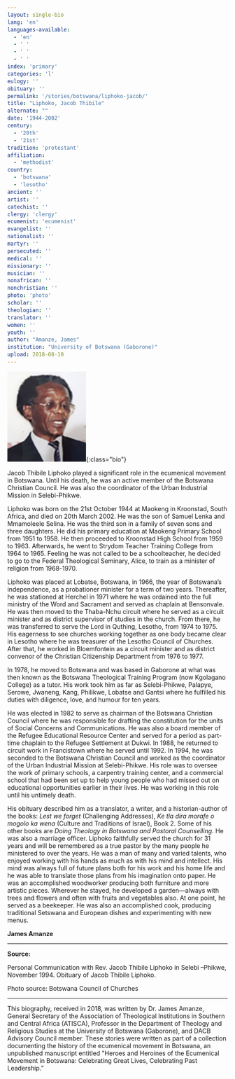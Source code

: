 ```yaml
---
layout: single-bio
lang: 'en'
languages-available:
  - 'en'
  - ' '
  - ' '
  - ' '
index: 'primary'
categories: 'l'
eulogy: ''
obituary: ''
permalink: '/stories/botswana/liphoko-jacob/'
title: "Liphoko, Jacob Thibile"
alternate: ""
date: '1944-2002'
century:
  - '20th'
  - '21st'                     
tradition: 'protestant'                       
affiliation:
  - 'methodist'
country:
  - 'botswana'
  - 'lesotho'   
ancient: ''
artist: ''
catechist: ''
clergy: 'clergy'
ecumenist: 'ecumenist'
evangelist: ''
nationalist: ''
martyr: ''
persecuted: ''
medical: ''
missionary: ''
musician: ''
nonafrican: ''
nonchristian: ''
photo: 'photo'
scholar: ''
theologian: ''
translator: ''
women: ''
youth: ''
author: "Amanze, James"
institution: "University of Botswana (Gaborone)"
upload: 2018-08-10
---
```


![image](/images/bio-pics/botswana/liphoko-jacob/liphoko-jacob.jpg){:class="bio"}


Jacob Thibile Liphoko played a significant role in the ecumenical movement in Botswana. Until his death, he was an active member of the Botswana Christian Council. He was also the coordinator of the Urban Industrial Mission in Selebi-Phikwe.

Liphoko was born on the 21st October 1944 at Maokeng in Kroonstad, South Africa, and died on 20th March 2002. He was the son of Samuel Lenka and Mmamoleele Selina. He was the third son in a family of seven sons and three daughters. He did his primary education at Maokeng Primary School from 1951 to 1958. He then proceeded to Kroonstad High School from 1959 to 1963. Afterwards, he went to Strydom Teacher Training College from 1964 to 1965. Feeling he was not called to be a schoolteacher, he decided to go to the Federal Theological Seminary, Alice, to train as a minister of religion from 1968-1970.

Liphoko was placed at Lobatse, Botswana, in 1966, the year of Botswana’s independence, as a probationer minister for a term of two years. Thereafter, he was stationed at Herchel in 1971 where he was ordained into the full ministry of the Word and Sacrament and served as chaplain at Bensonvale. He was then moved to the Thaba-Nchu circuit where he served as a circuit minister and as district supervisor of studies in the church. From there, he was transferred to serve the Lord in Quthing, Lesotho, from 1974 to 1975. His eagerness to see churches working together as one body became clear in Lesotho where he was treasurer of the Lesotho Council of Churches. After that, he worked in Bloemfontein as a circuit minister and as district convenor of the Christian Citizenship Department from 1976 to 1977.

In 1978, he moved to Botswana and was based in Gaborone at what was then known as the Botswana Theological Training Program (now Kgolagano College) as a tutor. His work took him as far as Selebi-Phikwe, Palapye, Serowe, Jwaneng, Kang, Philikwe, Lobatse and Gantsi where he fulfilled his duties with diligence, love, and humour for ten years.

He was elected in 1982 to serve as chairman of the Botswana Christian Council where he was responsible for drafting the constitution for the units of Social Concerns and Communications. He was also a board member of the Refugee Educational Resource Center and served for a period as part-time chaplain to the Refugee Settlement at Dukwi. In 1988, he returned to circuit work in Francistown where he served until 1992. In 1994, he was seconded to the Botswana Christian Council and worked as the coordinator of the Urban Industrial Mission at Selebi-Phikwe. His role was to oversee the work of primary schools, a carpentry training center, and a commercial school that had been set up to help young people who had missed out on educational opportunities earlier in their lives. He was working in this role until his untimely death.

His obituary described him as a translator, a writer, and a historian-author of the books: *Lest we forget* (Challenging Addresses), *Ke tla dira morafe o mogolo ka wena* (Culture and Traditions of Israel), Book 2. Some of his other books are *Doing Theology in Botswana and Pastoral Counselling*. He was also a marriage officer. Liphoko faithfully served the church for 31 years and will be remembered as a true pastor by the many people he ministered to over the years. He was a man of many and varied talents, who enjoyed working with his hands as much as with his mind and intellect. His mind was always full of future plans both for his work and his home life and he was able to translate those plans from his imagination onto paper. He was an accomplished woodworker producing both furniture and more artistic pieces. Wherever he stayed, he developed a garden—always with trees and flowers and often with fruits and vegetables also. At one point, he served as a beekeeper. He was also an accomplished cook, producing traditional Setswana and European dishes and experimenting with new menus.

**James Amanze**

---

**Source:**

Personal Communication with Rev. Jacob Thibile Liphoko in Selebi –Phikwe, November 1994. Obituary of Jacob Thibile Liphoko.

Photo source: Botswana Council of Churches

---

This biography, received in 2018, was written by Dr. James Amanze, General Secretary of the Association of Theological Institutions in Southern and Central Africa (ATISCA), Professor in the Department of Theology and Religious Studies at the University of Botswana (Gaborone), and DACB Advisory Council member. These stories were written as part of a collection documenting the history of the ecumenical movement in Botswana, an unpublished manuscript entitled "Heroes and Heroines of the Ecumenical Movement in Botswana: Celebrating Great Lives, Celebrating Past Leadership.”

